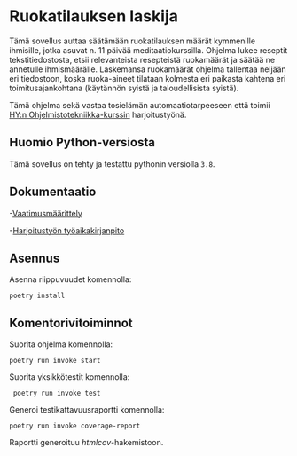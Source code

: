 # Ruokatilauksen laskija 

Tämä sovellus auttaa säätämään ruokatilauksen määrät kymmenille ihmisille, jotka asuvat n. 11 päivää meditaatiokurssilla. Ohjelma lukee reseptit tekstitiedostosta, etsii relevanteista resepteistä ruokamäärät ja säätää ne annetulle ihmismäärälle. Laskemansa ruokamäärät ohjelma tallentaa neljään eri tiedostoon, koska ruoka-aineet tilataan kolmesta eri paikasta kahtena eri toimitusajankohtana (käytännön syistä ja taloudellisista syistä).

Tämä ohjelma sekä vastaa tosielämän automaatiotarpeeseen että toimii [HY:n Ohjelmistotekniikka-kurssin](https://ohjelmistotekniikka-hy.github.io/) harjoitustyönä. 

## Huomio Python-versiosta

Tämä sovellus on tehty ja testattu pythonin versiolla ``3.8``.

## Dokumentaatio

-[Vaatimusmäärittely](https://github.com/anuvirtane/ot-harjoitustyo/blob/main/dokumentaatio/requirements.md)

-[Harjoitustyön työaikakirjanpito](https://github.com/anuvirtane/ot-harjoitustyo/blob/main/dokumentaatio/tuntikirjanpito.txt)

## Asennus

Asenna riippuvuudet komennolla:

``poetry install``



## Komentorivitoiminnot

Suorita ohjelma komennolla:

``poetry run invoke start``

Suorita yksikkötestit komennolla:

`` poetry run invoke test``

Generoi testikattavuusraportti komennolla:

``poetry run invoke coverage-report``

Raportti generoituu _htmlcov_-hakemistoon.

